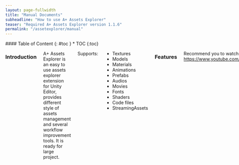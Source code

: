 ```yaml
---
layout: page-fullwidth
title: "Manual Documents"
subheadline: "How to use A+ Assets Explorer"
teaser: "Required A+ Assets Explorer version 1.1.6"
permalink: "/assetexplorer/manual"
---
```

<div class="row">
<div class="medium-4 medium-push-8 columns" markdown="1">
<div class="panel radius" markdown="1">
#### Table of Content 
{: #toc }
* TOC
{:toc}
</div>
</div><!-- /.medium-4.columns -->

<div class="medium-8 medium-pull-4 columns" markdown="1">

### Introduction

A+ Assets Explorer is an easy to use assets explorer extension for Unity Editor, provides different style of assets management and several workflow improvement tools. It is ready for large project.

Supports: 

* Textures 
* Models 
* Materials 
* Animations 
* Prefabs
* Audios 
* Movies
* Fonts
* Shaders
* Code files
* StreamingAssets

### Features 

Recommend you to watch the videos first: <https://www.youtube.com/user/TestaccountENUS>

#### Open Asset Explorer

Select the __Assets Explorer__ menu item from the __A+ Assets Explorer__ menu in Unity Editor, or press shortcut __Cmd + SHIFT + W__ in macOS (i.e. OSX) or __Ctrl + SHIFT + W__ on Windows.

#### Find unused assets

Select the __Find unused assets__ menu item from the __A+ Assets Explorer__ menu in Unity Editor, press __Ok__ in pop up dialog. This feature is base on the build report of Unity, so it means the unused assets will not package into game application for current build target platform. __Just a reminder for you that__ double check the assets before delete it. Because the assets will not goes into game applicaiton, not means it's not used in Editor mode or other build target platform.

#### Assets overview report

Click the __Overview__ Tab in Assets Explorer window. __NOTICE:__ the report will show only after we have alreay trigger a build from Unity Editor.

#### Selection

There are four ways to select assets in Assets Explorer:

* Check the `checkbox` in the front of a row
* Select all assets by check the `checkbox` in the table header
* __SHIFT + Left mouse button click__ to bulk selection
* __`CTRL` (on Windows)/`command` (On macOS/OSX) + Left mouse button click__ to toggle row selection

#### Locate assets in Unity

There are two scenarios:

* __Double click a row__ will ping the asset in Project Window of Unity Editor
* __Select rows (one or more)__ and then __click the `Location` button__ in the Assets Explorer Window

#### Search Assets

Assets Explor supports search assets using UI and type search condition directly in __Search Input__ which is right corner of Asset Explorer UI.

Assets Explorer support multiple asset properties search. Each search condition is `AND` logic. Take textures search for example:

> `StorageSize:>1000 KB MaxSize:>1024`  
>    
>  _means:_
>      
>  search the texture with storage size is larger than 1000KB __and__ import parameter MaxSize is larger than 1024

A video demo can found in <https://www.youtube.com/watch?v=MBwcCTyqhnc>.

#### Customize table headers

1. Open the setting dialog by __Click the `Columns` button__ in the Assets Explorer Window
2. Check/uncheck the checkbox of each header will make it show/hide

If you want to restore the default header settings, just __click the `Restore Default Header Settings` button__.

#### Refresh table

Click the `Refresh` button in the Assets Explorer Window

#### Delete assets

Select the assets you want to delete by check the CheckBox of the rows and __Click the `Remove` button__ in the Assets Explorer Window.

#### Quick Folder Opener

The Quick Folder Opener can following path in both of Windows and macOS.

* Application.dataPath
* Application.persistentDataPath
* Application.streamingAssetsPath
* Application.temporaryCachePath
* Asset Store Packages Folder
* Editor Application Path

#### Scene Explorer

More details see [this page](http://www.amlovey.com/SceneExplorer/).

### Preferences Item

#### Color Theme

Currently Assets Explorer supports three theme:

* __Classic:__ White theme, it's default setting.
* __Personal:__ Grey theme, it's for Unity Personal Editor Skin.
* __Pro:__ Black theme, it's for Unity Profressional Editor Skin.

#### Creating cache automatically

Whether creating cache automatically. 

* `Checked` for creating cache data automatically every time re-open project. The is default setting
* `Uncheck` for read cache data from local disk. If there are no cache data file exists, Assets Explor will create one. 

#### Using dockable window style

Whether using dockable window style.

* `Checked` for yes, dockable window style
* `Uncheck` for no and will using utility window. Utility windows will always be in front of normal windows, and will be hidden when user switches to another application

#### Code File Extensions

Customize the code file extension. Format as `*.[extensions]`. For example, CSharp file is "*.cs". Using `;` to combine multiple code files.

### Table Headers 

Below headers are support by A+ Assets Explorer currently. If you need more, welcome to send [email](mailto:amlovey@qq.com) to me.

#### Textures

Headers | Comments 
--- | ---
Name | File name of texture file 
FileSize | The file size of texture file
StorageSize | Storage size of texture file
RuntimeSize | Runtime size of texture file
MaxSize | Max size of texture
TextureFormat | Texture format
R&W | ReadWrite enable or not
MM | MipMap enabled or not
Type | Texture type
WidthInPixel | Width of texture in pixel
HeighInPixel | Height of texture in pixel
Width | Width of texture
Height | Height of texture
File Path | The file path of the texture file
Unused | Used in the game or not


#### Models

Headers | Comments 
--- | ---
Name | File name of texture file 
FileSize | The file size of model file
VertexCount | Vertex count of model
Tris | Tris count of model
ScaleFactor | Scale factor of model
MeshCmp | Compress mesh or not
OptimizeMesh | Optimize mesh
R/W Enable | Is readable or not
ImportBlendShapes | Should Unity import BlendShapes
GenerateColliders | Should Unity generate mesh colliders for all meshes
LightmapToUV2 | Generate lightmap UVs to UV2
SwapUVs | Swaps the 2 UV channels in meshes. Use if your diffuse texture use UVs from lightmap 
File Path | The file path of the model file
Unused | Used in the game or not

#### Animations

Headers | Comments
--- | ---
Name | Name of animation
In File | In which file
Length | Frame Length 
FPS | Frame per second
LoopTime | Loop animation or not
LoopPose | Loop pose or not
CycleOffset | Cycle Offset
Path | The file path of animation file
Unused | Used in the game or not

#### Audios

Headers | Comments 
--- | ---
Name | File name of audio file 
ImportedSize | The size after imported
FileSize | The file size of audio file
Ratio | Compress ratio
Frequency | Audio frequency
Compress Format | Compress format of audio
Duration | Duration of the audio
Quality | Quality of the audio 
Background | Run in background
File path | The file path of the audio file
Unused | Used in the game or not

#### Movies

Headers | Comments 
--- | ---
Name | File name of movie file 
Approx | Approx size of the movie
Texture Size | Texture size of the movie
Quality | Quality of the movie
Duration | The duration of the movie
File Path | The file path of movies file
Unused | Used in the game or not

#### Fonts

Headers | Comments 
--- | ---
Name | File name of font file 
FontNames | Font names
FileSize |  File size of font file
RenderingMode | Rendering mode
Character | Character type
File Path | The file path of font file
Unused | Used in the game or not

#### Materials

Headers | Comments 
--- | ---
Name | File name of material file 
FileSize | File size of material file
Type | The type of material: Material or Physics Material
Shader | The shader name that material used
File Path | The file path of material file
Unused | Used in the game or not

#### Shaders

Headers | Comments 
--- | ---
Name | Shader name
FileName | Name of shader file
FileSize | Size of shader file
RenderQueue | Render Queue
LOD | Level of Detail
VariantsIncluded | Shader variants only in scene
VariantsTotal | All shader variants
SurfaceShader | has surface shader or not
CastShadows | Cast shadows or not
IgnoreProjector | Ignore projector or not
DisableBatching | Batch is disabled or not
File Path | The file path of shader file
Unused | Used in the game or not

#### StreamingAssets

Headers | Comments
--- | ---
Name | File name
FileSize | Size of file
File Path | The file path of file
Unused | Used in the game or not

#### Code files


Headers | Comments
--- | ---
Name | File name
FileSize | Size of file
File Path | The file path of file
Unused | Used in the game or not

### Known Issues

* Assets Explorer will not refresh data automatically sometimes after click `play` button or you change your scripts. Re-open the Assets Explor is a workaround for this issue for now. __This issue was fixed after v1.1.2.__
* Sometime, cache will broken by unexcepted operation and Assets Explorer will not display data. `Refresh cache data` will slove the issue.

</div><!-- /.medium-8.columns -->
</div><!-- /.row -->